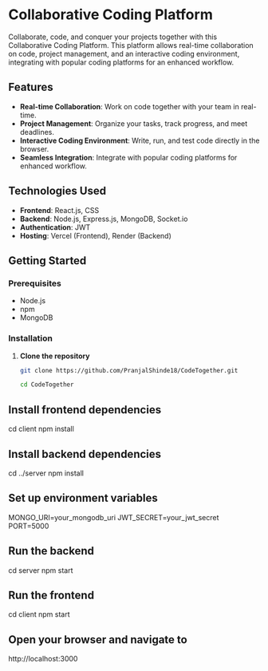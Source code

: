 # Collaborative Coding Platform

Collaborate, code, and conquer your projects together with this Collaborative Coding Platform. This platform allows real-time collaboration on code, project management, and an interactive coding environment, integrating with popular coding platforms for an enhanced workflow.

## Features

- **Real-time Collaboration**: Work on code together with your team in real-time.
- **Project Management**: Organize your tasks, track progress, and meet deadlines.
- **Interactive Coding Environment**: Write, run, and test code directly in the browser.
- **Seamless Integration**: Integrate with popular coding platforms for enhanced workflow.

## Technologies Used

- **Frontend**: React.js, CSS
- **Backend**: Node.js, Express.js, MongoDB, Socket.io
- **Authentication**: JWT
- **Hosting**: Vercel (Frontend), Render (Backend)

## Getting Started

### Prerequisites

- Node.js
- npm
- MongoDB

### Installation

1. **Clone the repository**
   ```sh
   git clone https://github.com/PranjalShinde18/CodeTogether.git
   
   cd CodeTogether

## Install frontend dependencies
cd client
npm install

## Install backend dependencies
cd ../server
npm install

## Set up environment variables
MONGO_URI=your_mongodb_uri
JWT_SECRET=your_jwt_secret
PORT=5000


## Run the backend
cd server
npm start

## Run the frontend
cd client
npm start

## Open your browser and navigate to
http://localhost:3000

